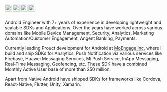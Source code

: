 
<br />
<a href="https://stackoverflow.com/users/3932131/umang">
  <img align="left" alt="Umang's StackOverflow" width="22px" src="https://cdn.jsdelivr.net/npm/simple-icons@3.4.1/icons/stackoverflow.svg" />
</a>

<a href="https://www.linkedin.com/in/umangchamaria/">
  <img align="left" alt="Umang's LinkdeIN" width="22px" src="https://cdn.jsdelivr.net/npm/simple-icons@v3/icons/linkedin.svg" />
</a>

<a href="https://umang91.medium.com/">
  <img align="left" alt="Umang's Medium" width="22px" src="https://cdn.jsdelivr.net/npm/simple-icons@3.4.1/icons/medium.svg" />
</a>

<a href="https://twitter.com/umang_chamaria">
  <img align="left" alt="Umang Chamaria | Twitter" width="22px" src="https://cdn.jsdelivr.net/npm/simple-icons@v3/icons/twitter.svg" />
</a>

<br />
<br />

Android Engineer with 7+ years of experience in developing lightweight and scalable SDKs and Applications. Over the 
years have worked across various domains like Mobile Device Management, Security, Analytics, Marketing 
Automation/Customer Engagement, Angent Banking, Payments.

Currently leading Prouct development for Android at <a target="_blank" href="https://moengage.com">MoEngage Inc</a>, 
where I build and ship SDKs for Analytics, Push Notification via various services like Firebase, Huawei Messaging 
Services, Mi Push Service, InApp Messaging, Real-Time Messaging, Geofencing, etc. These SDK have a combined Monthly 
Active User base of more than 250 million. 

Apart from Native Android have shipped SDKs for frameworks like Cordova, React-Native, Flutter, Unity, Xamarin.
